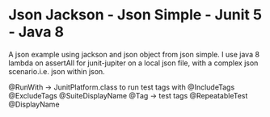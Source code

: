 # Json Jackson - Json Simple - Junit 5 - Java 8

A json example using jackson and json object from json simple.
I use java 8 lambda on assertAll for junit-jupiter on a local json file, with a complex json scenario.i.e. json within json.

@RunWith -> JunitPlatform.class to run test tags with
@IncludeTags
@ExcludeTags
@SuiteDisplayName
@Tag -> test tags
@RepeatableTest
@DisplayName
